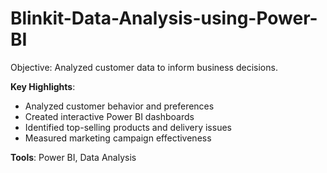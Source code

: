 # Blinkit-Data-Analysis-using-Power-BI
Objective: Analyzed customer data to inform business decisions.

**Key Highlights**:

- Analyzed customer behavior and preferences
- Created interactive Power BI dashboards
- Identified top-selling products and delivery issues
- Measured marketing campaign effectiveness

**Tools**: Power BI, Data Analysis

